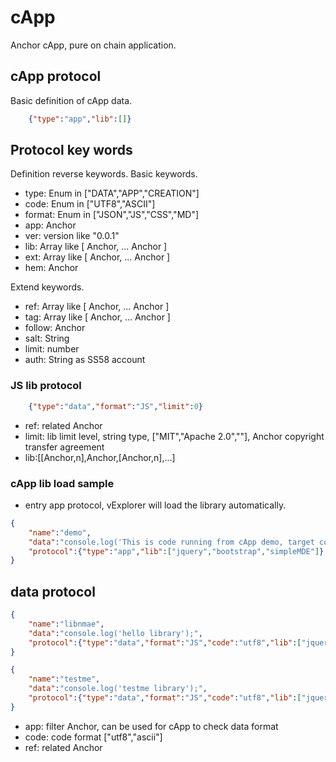 # cApp

Anchor cApp, pure on chain application.

## cApp protocol

Basic definition of cApp data.

```JSON
    {"type":"app","lib":[]}
```

## Protocol key words

Definition reverse keywords.
Basic keywords.

- type: Enum in ["DATA","APP","CREATION"]
- code: Enum in ["UTF8","ASCII"]
- format: Enum in ["JSON","JS","CSS","MD"]
- app:  Anchor
- ver:  version like "0.0.1"
- lib:  Array like [ Anchor, ... Anchor ]
- ext:  Array like [ Anchor, ... Anchor ]
- hem:  Anchor 

Extend keywords.

- ref:  Array like [ Anchor, ... Anchor ]
- tag:  Array like [ Anchor, ... Anchor ]
- follow: Anchor
- salt: String
- limit: number
- auth:  String as SS58 account

### JS lib protocol

```JSON
    {"type":"data","format":"JS","limit":0}
```

- ref: related Anchor
- limit: lib limit level, string type, ["MIT","Apache 2.0",""], Anchor copyright transfer agreement
- lib:[[Anchor,n],Anchor,[Anchor,n],...]

### cApp lib load sample

- entry app protocol, vExplorer will load the library automatically.
  
```JSON
{
    "name":"demo",
    "data":"console.log('This is code running from cApp demo, target container:'+con);console.log(agent);",
    "protocol":{"type":"app","lib":["jquery","bootstrap","simpleMDE"]}
} 
```

## data protocol

```JSON
{
    "name":"libnmae",
    "data":"console.log('hello library');",
    "protocol":{"type":"data","format":"JS","code":"utf8","lib":["jquery","testme"],"ext":["edit_header","edit_image","edit_block"]}
}  
```

```JSON
{
    "name":"testme",
    "data":"console.log('testme library');",
    "protocol":{"type":"data","format":"JS","code":"utf8","lib":["jquery","good_test","jrender"],"ext":["test_a","test_b","test_c"]}
}  
```

- app: filter Anchor, can be used for cApp to check data format
- code: code format ["utf8","ascii"]
- ref: related Anchor
  
